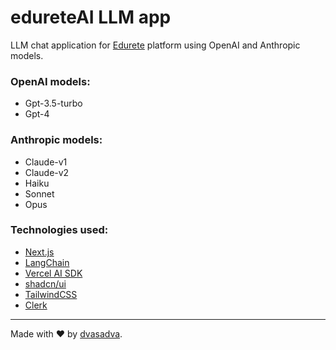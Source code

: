 # edureteAI LLM app

LLM chat application for [Edurete](https://edurete.com) platform using OpenAI and Anthropic models.

### OpenAI models:

- Gpt-3.5-turbo
- Gpt-4

### Anthropic models:

- Claude-v1
- Claude-v2
- Haiku
- Sonnet
- Opus

### Technologies used:

- [Next.js](https://nextjs.org)
- [LangChain](https://langchain.com)
- [Vercel AI SDK](https://sdk.vercel.ai/docs)
- [shadcn/ui](https://ui.shadcn.com/)
- [TailwindCSS](https://tailwindcss.com)
- [Clerk](https://clerk.com)

---

Made with ❤️ by [dvasadva](https://dvasadva.com).
